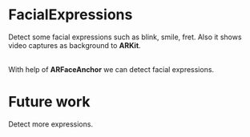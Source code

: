 # FacialExpressions
Detect some facial expressions such as blink, smile, fret. Also it shows video captures as background to <b>ARKit</b>.

<br> With help of <b>ARFaceAnchor</b> we can detect facial expressions.

# Future work
Detect more expressions.
